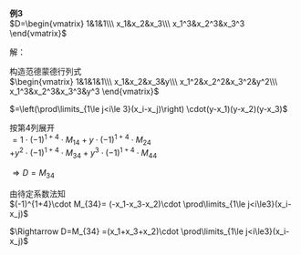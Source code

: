**例3**  
$D=\begin{vmatrix}  
1&1&1\\\  
x_1&x_2&x_3\\\  
x_1^3&x_2^3&x_3^3  
\end{vmatrix}$  
  
解：  
  
构造范德蒙德行列式  
$\begin{vmatrix}  
1&1&1&1\\\  
x_1&x_2&x_3&y\\\  
x_1^2&x_2^2&x_3^2&y^2\\\  
x_1^3&x_2^3&x_3^3&y^3  
\end{vmatrix}$  
  
$=\left(\prod\limits_{1\le j<i\le 3}(x_i-x_j)\right)  
\cdot(y-x_1)(y-x_2)(y-x_3)$  
  
按第4列展开  
$=1\cdot(-1)^{1+4}\cdot M_{14}  
+y\cdot(-1)^{1+4}\cdot M_{24}$  
$+y^2\cdot(-1)^{1+4}\cdot M_{34}  
+y^3\cdot(-1)^{1+4}\cdot M_{44}$  
  
$\Rightarrow D=M_{34}$  
  
由待定系数法知  
$(-1)^{1+4}\cdot M_{34}=  
(-x_1-x_3-x_2)\cdot  
\prod\limits_{1\le j<i\le3}(x_i-x_j)$  
  
$\Rightarrow D=M_{34}  
=(x_1+x_3+x_2)\cdot  
\prod\limits_{1\le j<i\le3}(x_i-x_j)$  

